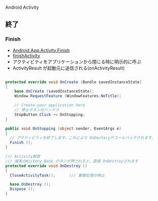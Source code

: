 Android Activity

## 終了

### Finish

- [Android.App.Activity.Finish ](https://developer.xamarin.com/api/member/Android.App.Activity.Finish/)
- [finishActivity](https://developer.android.com/reference/android/app/Activity.html#finish())
- アクティビティをアプリケーションから閉じる時に明示的に呼ぶ
- ActivityResult が起動元に送信される(onActivityResult)

~~~csharp

protected override void OnCreate (Bundle savedInstanceState)
{
	base.OnCreate (savedInstanceState);
	Window.RequestFeature (WindowFeatures.NoTitle);

	// Create your application here
	// 停止ボタンのハンドラ
	StopButton.Click += OnStopping;
}

public void OnStopping (object sender, EventArgs e)
{
  // アクティビティを終了します。これにより OnDestoryがコールバックされます。
  Finish ();
}

/// Activity解放
/// 端末のHistory Back ボタンが押されると、直接 OnDestroyされます
protected override void OnDestroy ()
{
  CloseActivityTask();      /// 業務処理の停止

  base.OnDestroy ();
  Dispose ();
}
~~~
